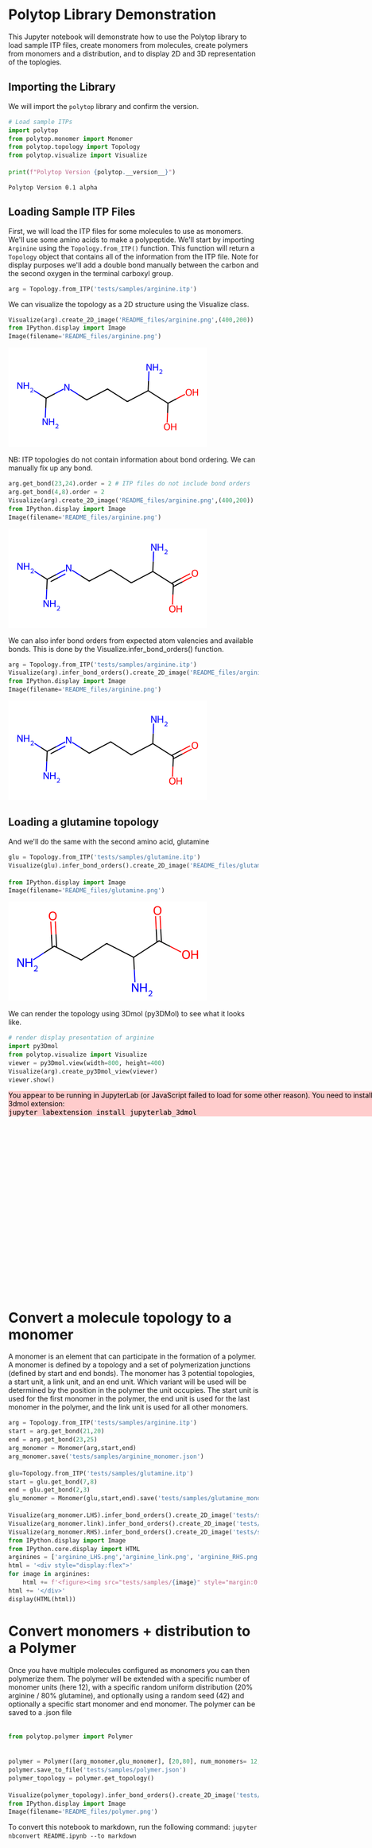 # Polytop Library Demonstration

This Jupyter notebook will demonstrate how to use the Polytop library to load sample ITP files, create monomers from molecules, create polymers from monomers and a distribution, and to display 2D and 3D representation of the toplogies.

## Importing the Library

We will import the `polytop` library and confirm the version.


```python
# Load sample ITPs
import polytop
from polytop.monomer import Monomer 
from polytop.topology import Topology
from polytop.visualize import Visualize

print(f"Polytop Version {polytop.__version__}")
```

    Polytop Version 0.1 alpha
    

## Loading Sample ITP Files

First, we will load the ITP files for some molecules to use as monomers.  We'll use some amino acids to make a polypeptide.  We'll start by importing `Arginine` using the `Topology.from_ITP()` function. This function will return a `Topology` object that contains all of the information from the ITP file.  Note for display purposes we'll add a double bond manually between the carbon and the second oxygen in the terminal carboxyl group.


```python
arg = Topology.from_ITP('tests/samples/arginine.itp')
```

We can visualize the topology as a 2D structure using the Visualize class.


```python
Visualize(arg).create_2D_image('README_files/arginine.png',(400,200))
from IPython.display import Image
Image(filename='README_files/arginine.png') 
```




    
![png](README_files/README_5_0.png)
    



NB: ITP topologies do not contain information about bond ordering.  We can manually fix up any bond.


```python
arg.get_bond(23,24).order = 2 # ITP files do not include bond orders
arg.get_bond(4,8).order = 2
Visualize(arg).create_2D_image('README_files/arginine.png',(400,200))
from IPython.display import Image
Image(filename='README_files/arginine.png')
```




    
![png](README_files/README_7_0.png)
    



We can also infer bond orders from expected atom valencies and available bonds.  This is done by the Visualize.infer_bond_orders() function.


```python
arg = Topology.from_ITP('tests/samples/arginine.itp')
Visualize(arg).infer_bond_orders().create_2D_image('README_files/arginine.png',(400,200))
from IPython.display import Image
Image(filename='README_files/arginine.png')
```




    
![png](README_files/README_9_0.png)
    



## Loading a glutamine topology

And we'll do the same with the second amino acid, glutamine


```python
glu = Topology.from_ITP('tests/samples/glutamine.itp')
Visualize(glu).infer_bond_orders().create_2D_image('README_files/glutamine.png',(400,200))

from IPython.display import Image
Image(filename='README_files/glutamine.png')
```




    
![png](README_files/README_11_0.png)
    



We can render the topology using 3Dmol (py3DMol) to see what it looks like.


```python
# render display presentation of arginine
import py3Dmol
from polytop.visualize import Visualize
viewer = py3Dmol.view(width=800, height=400)
Visualize(arg).create_py3Dmol_view(viewer)
viewer.show()
```


<div id="3dmolviewer_16816845087131624"  style="position: relative; width: 800px; height: 400px">
        <p id="3dmolwarning_16816845087131624" style="background-color:#ffcccc;color:black">You appear to be running in JupyterLab (or JavaScript failed to load for some other reason).  You need to install the 3dmol extension: <br>
        <tt>jupyter labextension install jupyterlab_3dmol</tt></p>
        </div>
<script>

var loadScriptAsync = function(uri){
  return new Promise((resolve, reject) => {
    //this is to ignore the existence of requirejs amd
    var savedexports, savedmodule;
    if (typeof exports !== 'undefined') savedexports = exports;
    else exports = {}
    if (typeof module !== 'undefined') savedmodule = module;
    else module = {}

    var tag = document.createElement('script');
    tag.src = uri;
    tag.async = true;
    tag.onload = () => {
        exports = savedexports;
        module = savedmodule;
        resolve();
    };
  var firstScriptTag = document.getElementsByTagName('script')[0];
  firstScriptTag.parentNode.insertBefore(tag, firstScriptTag);
});
};

if(typeof $3Dmolpromise === 'undefined') {
$3Dmolpromise = null;
  $3Dmolpromise = loadScriptAsync('https://cdnjs.cloudflare.com/ajax/libs/3Dmol/2.0.1/3Dmol-min.js');
}

var viewer_16816845087131624 = null;
var warn = document.getElementById("3dmolwarning_16816845087131624");
if(warn) {
    warn.parentNode.removeChild(warn);
}
$3Dmolpromise.then(function() {
viewer_16816845087131624 = $3Dmol.createViewer(document.getElementById("3dmolviewer_16816845087131624"),{backgroundColor:"white"});
viewer_16816845087131624.zoomTo();
	viewer_16816845087131624.addModel("\n     RDKit          3D\n\n 26 25  0  0  0  0  0  0  0  0999 V2000\n   -4.4272    2.1021   -0.0189 H   0  0  0  0  0  0  0  0  0  0  0  0\n   -3.5795    1.8672    0.4829 N   0  0  0  0  0  0  0  0  0  0  0  0\n   -2.8884    2.6032    0.3676 H   0  0  0  0  0  0  0  0  0  0  0  0\n   -3.0563    0.6917    0.0745 C   0  0  0  0  0  0  0  0  0  0  0  0\n   -4.0211   -0.2526    0.0277 N   0  0  0  0  0  0  0  0  0  0  0  0\n   -3.6719   -1.2007   -0.0223 H   0  0  0  0  0  0  0  0  0  0  0  0\n   -4.6859   -0.1533    0.7866 H   0  0  0  0  0  0  0  0  0  0  0  0\n   -1.8120    0.6113   -0.2054 N   0  0  0  0  0  0  0  0  0  0  0  0\n   -1.2844   -0.6689   -0.6641 C   0  0  0  0  0  0  0  0  0  0  0  0\n   -1.3722   -1.4299    0.1203 H   0  0  0  0  0  0  0  0  0  0  0  0\n   -1.8342   -1.0136   -1.5481 H   0  0  0  0  0  0  0  0  0  0  0  0\n    0.1861   -0.4915   -1.0472 C   0  0  0  0  0  0  0  0  0  0  0  0\n    0.2779    0.3088   -1.7917 H   0  0  0  0  0  0  0  0  0  0  0  0\n    0.5275   -1.4179   -1.5216 H   0  0  0  0  0  0  0  0  0  0  0  0\n    1.0692   -0.1685    0.1649 C   0  0  0  0  0  0  0  0  0  0  0  0\n    1.0064   -0.9882    0.8930 H   0  0  0  0  0  0  0  0  0  0  0  0\n    0.6740    0.7185    0.6768 H   0  0  0  0  0  0  0  0  0  0  0  0\n    2.5354    0.0937   -0.2054 C   0  0  0  0  0  0  0  0  0  0  0  0\n    2.6019    0.8495   -0.9960 H   0  0  0  0  0  0  0  0  0  0  0  0\n    3.2308   -1.1212   -0.6857 N   0  0  0  0  0  0  0  0  0  0  0  0\n    3.3496   -1.7465    0.1149 H   0  0  0  0  0  0  0  0  0  0  0  0\n    2.6518   -1.6134   -1.3602 H   0  0  0  0  0  0  0  0  0  0  0  0\n    3.2597    0.6597    1.0215 C   0  0  0  0  0  0  0  0  0  0  0  0\n    3.3988    1.8397    1.3031 O   0  0  0  0  0  0  0  0  0  0  0  0\n    3.7152   -0.2977    1.8646 O   0  0  0  0  0  0  0  0  0  0  0  0\n    4.1491    0.2188    2.5749 H   0  0  0  0  0  0  0  0  0  0  0  0\n  1  2  1  0\n  2  4  1  0\n  2  3  1  0\n  4  5  1  0\n  4  8  2  3\n  5  7  1  0\n  5  6  1  0\n  8  9  1  0\n  9 10  1  0\n  9 12  1  0\n  9 11  1  0\n 12 15  1  0\n 12 13  1  0\n 12 14  1  0\n 15 18  1  0\n 15 17  1  0\n 15 16  1  0\n 18 20  1  0\n 18 23  1  0\n 18 19  1  0\n 20 21  1  0\n 20 22  1  0\n 23 25  1  0\n 23 24  2  0\n 25 26  1  0\nM  END\n","mol");
	viewer_16816845087131624.setStyle({"stick": {}});
	viewer_16816845087131624.zoomTo();
viewer_16816845087131624.render();
});
</script>


# Convert a molecule topology to a monomer 

A monomer is an element that can participate in the formation of a polymer.  A monomer is defined by a topology and a set of polymerization junctions (defined by start and end bonds).  The monomer has 3 potential topologies, a start  unit, a link unit, and an end unit.  Which variant will be used will be determined by the position in the polymer the unit occupies.  The start unit is used for the first monomer in the polymer, the end unit is used for the last monomer in the polymer, and the link unit is used for all other monomers. 


```python
arg = Topology.from_ITP('tests/samples/arginine.itp')
start = arg.get_bond(21,20)
end = arg.get_bond(23,25)
arg_monomer = Monomer(arg,start,end)
arg_monomer.save('tests/samples/arginine_monomer.json')

glu=Topology.from_ITP('tests/samples/glutamine.itp')
start = glu.get_bond(7,8)
end = glu.get_bond(2,3)
glu_monomer = Monomer(glu,start,end).save('tests/samples/glutamine_monomer.json')

Visualize(arg_monomer.LHS).infer_bond_orders().create_2D_image('tests/samples/arginine_LHS.png',(400,200))
Visualize(arg_monomer.link).infer_bond_orders().create_2D_image('tests/samples/arginine_link.png',(400,200))
Visualize(arg_monomer.RHS).infer_bond_orders().create_2D_image('tests/samples/arginine_RHS.png',(400,200))
from IPython.display import Image
from IPython.core.display import HTML
arginines = ['arginine_LHS.png','arginine_link.png', 'arginine_RHS.png']
html = '<div style="display:flex">'
for image in arginines:
    html += f'<figure><img src="tests/samples/{image}" style="margin:0 10px" width="300"><figcaption>{image}</figcaption></figure>'
html += '</div>'
display(HTML(html))

```

# Convert monomers + distribution to a Polymer

Once you have multiple molecules configured as monomers you can then polymerize them.  The polymer will be extended with a specific number of monomer units (here 12), with a specific random uniform distribution (20% arginine / 80% glutamine), and optionally using a random seed (42) and optionally a specific start monomer and end monomer.  The polymer can be saved to a .json file 


```python

from polytop.polymer import Polymer


polymer = Polymer([arg_monomer,glu_monomer], [20,80], num_monomers= 12, seed= 42, start_monomer= arg_monomer)
polymer.save_to_file('tests/samples/polymer.json')
polymer_topology = polymer.get_topology()

Visualize(polymer_topology).infer_bond_orders().create_2D_image('tests/samples/polymer.png',(400,200))
from IPython.display import Image
Image(filename='README_files/polymer.png')
```

To convert this notebook to markdown, run the following command: 
    ```
    jupyter nbconvert README.ipynb --to markdown
    ```


```python

```

